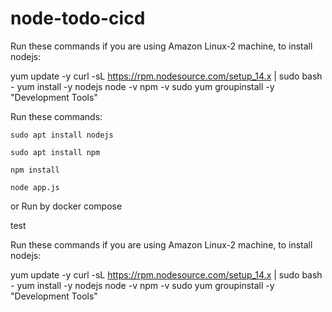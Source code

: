 # node-todo-cicd

Run these commands if you are using Amazon Linux-2 machine, to install nodejs:

yum update -y
curl -sL https://rpm.nodesource.com/setup_14.x | sudo bash -
yum install -y nodejs
node -v
npm -v
sudo yum groupinstall -y "Development Tools"


Run these commands:


`sudo apt install nodejs`


`sudo apt install npm`


`npm install`

`node app.js`

or Run by docker compose

test


Run these commands if you are using Amazon Linux-2 machine, to install nodejs:

yum update -y
curl -sL https://rpm.nodesource.com/setup_14.x | sudo bash -
yum install -y nodejs
node -v
npm -v
sudo yum groupinstall -y "Development Tools"



